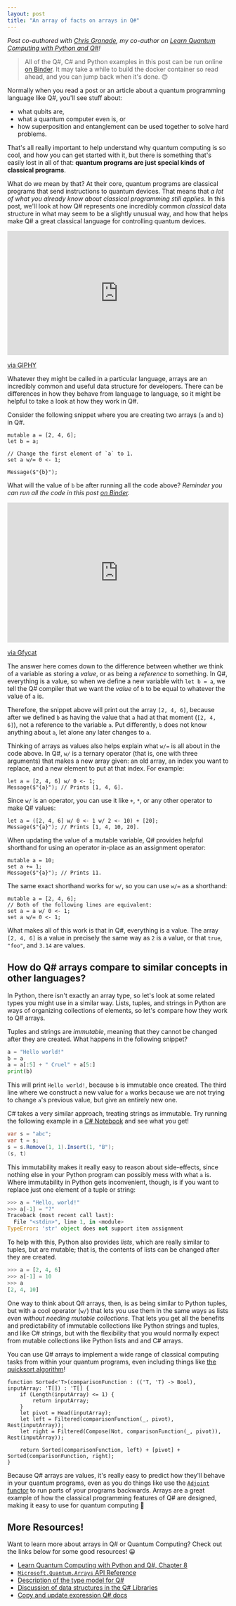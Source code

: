 ```yaml
---
layout: post
title: "An array of facts on arrays in Q#"
---
```


_Post co-authored with [Chris Granade](https://www.cgranade.com/), my co-author on [Learn Quantum Computing with Python and Q#](https://www.manning.com/books/learn-quantum-computing-with-python-and-q-sharp?a_aid=learn-qc-granade&a_bid=ee23f338)!_

> All of the Q#, C# and Python examples in this post can be run online [on Binder](https://mybinder.org/v2/gist/cgranade/09dabfe1cc2e650cd88d2cfc98185791/master). It may take a while to build the docker container so read ahead, and you can jump back when it's done. 😊

Normally when you read a post or an article about a quantum programming language like Q#, you'll see stuff about:

- what qubits are,
- what a quantum computer even is, or
- how superposition and entanglement can be used together to solve hard problems.

That's all really important to help understand why quantum computing is so cool, and how you can get started with it, but there is something that's easily lost in all of that: **quantum programs are just special kinds of classical programs**.

What do we mean by that?
At their core, quantum programs are classical programs that send instructions to quantum devices.
That means that _a lot of what you already know about classical programming still applies_.
In this post, we'll look at how Q# represents one incredibly common _classical_ data structure in what may seem to be a slightly unusual way, and how that helps make Q# a great classical language for controlling quantum devices.

<div style="width:100%;height:0;padding-bottom:56%;position:relative;"><iframe src="https://giphy.com/embed/QfGYYVrbay6kssMrYn" width="100%" height="100%" style="position:absolute" frameBorder="0" class="giphy-embed" allowFullScreen></iframe></div><p><a href="https://giphy.com/gifs/quintab-quinta-brunson-b-QfGYYVrbay6kssMrYn">via GIPHY</a></p>

Whatever they might be called in a particular language, arrays are an incredibly common and useful data structure for developers.
There can be differences in how they behave from language to language, so it might be helpful to take a look at how they work in Q#.

Consider the following snippet where you are creating two arrays (`a` and `b`) in Q#.

```Q#
mutable a = [2, 4, 6];
let b = a;

// Change the first element of `a` to 1.
set a w/= 0 <- 1;

Message($"{b}");
```

What will the value of `b` be after running all the code above?
_Reminder you can run all the code in this post [on Binder](https://mybinder.org/v2/gist/cgranade/09dabfe1cc2e650cd88d2cfc98185791/master)._

<div style='position:relative; padding-bottom:calc(54.40% + 44px)'><iframe src='https://gfycat.com/ifr/PrestigiousAggravatingEastsiberianlaika' frameborder='0' scrolling='no' width='100%' height='100%' style='position:absolute;top:0;left:0;' allowfullscreen></iframe></div><p> <a href="https://gfycat.com/prestigiousaggravatingeastsiberianlaika">via Gfycat</a></p>

The answer here comes down to the difference between whether we think of a variable as storing a _value_, or as being a _reference_ to something.
In Q#, everything is a value, so when we define a new variable with `let b = a`, we tell the Q# compiler that we want the _value_ of `b` to be equal to whatever the value of `a` is.

Therefore, the snippet above will print out the array `[2, 4, 6]`, because after we defined `b` as having the value that `a` had at that moment (`[2, 4, 6]`), not a reference to the variable `a`.
Put differently, `b` does not know anything about `a`, let alone any later changes to `a`.

Thinking of arrays as values also helps explain what `w/=` is all about in the code above.
In Q#, `w/` is a ternary operator (that is, one with three arguments) that makes a new array given: an old array, an index you want to replace, and a new element to put at that index.
For example:

```Q#
let a = [2, 4, 6] w/ 0 <- 1;
Message($"{a}"); // Prints [1, 4, 6].
```

Since `w/` is an operator, you can use it like `+`, `*`, or any other operator to make Q# values:

```Q#
let a = ([2, 4, 6] w/ 0 <- 1 w/ 2 <- 10) + [20];
Message($"{a}"); // Prints [1, 4, 10, 20].
```

When updating the value of a mutable variable, Q# provides helpful shorthand for using an operator in-place as an assignment operator:

```Q#
mutable a = 10;
set a += 1;
Message($"{a}"); // Prints 11.
```

The same exact shorthand works for `w/`, so you can use `w/=` as a shorthand:

```Q#
mutable a = [2, 4, 6];
// Both of the following lines are equivalent:
set a = a w/ 0 <- 1;
set a w/= 0 <- 1;
```

What makes all of this work is that in Q#, everything is a value.
The array `[2, 4, 6]` is a value in precisely the same way as `2` is a value, or that `true`, `"foo"`, and `3.14` are values.
<!-- A good thing to remember in Q# is that all variables are _value types_.
That means that you cannot use references to values, everything itself is a value.  -->

## How do Q# arrays compare to similar concepts in other languages?

In Python, there isn't exactly an array type, so let's look at some related types you might use in a similar way.
Lists, tuples, and strings in Python are ways of organizing collections of elements, so let's compare how they work to Q# arrays.

Tuples and strings are _immutable_, meaning that they cannot be changed after they are created.
What happens in the following snippet?

```python
a = "Hello world!"
b = a
a = a[:5] + " Cruel" + a[5:]
print(b)
```

This will print `Hello world!`, because `b` is immutable once created.
The third line where we construct a new value for `a` works because we are not trying to change `a`'s previous value, but give an entirely new one.

C# takes a very similar approach, treating strings as immutable.
Try running the following example in a [C# Notebook]() and see what you get!

```C#
var s = "abc";
var t = s;
s = s.Remove(1, 1).Insert(1, "B");
(s, t)
```

This immutability makes it really easy to reason about side-effects, since nothing else in your Python program can possibly mess with what `a` is.
Where immutability in Python gets inconvenient, though, is if you want to replace just one element of a tuple or string:

```python
>>> a = "Hello, world!"
>>> a[-1] = "?"
Traceback (most recent call last):
  File "<stdin>", line 1, in <module>
TypeError: 'str' object does not support item assignment
```

To help with this, Python also provides _lists_, which are really similar to tuples, but are mutable; that is, the contents of lists can be changed after they are created.

```python
>>> a = [2, 4, 6]
>>> a[-1] = 10
>>> a
[2, 4, 10]
```

One way to think about Q# arrays, then, is as being similar to Python tuples, but with a cool operator (`w/`) that lets you use them in the same ways as lists _even without needing mutable collections_.
That lets you get all the benefits and predictability of immutable collections like Python strings and tuples, and like C# strings, but with the flexibility that you would normally expect from mutable collections like Python lists and and C# arrays.

You can use Q# arrays to implement a wide range of classical computing tasks from within your quantum programs, even including things like [the quicksort algorithm](https://en.wikipedia.org/wiki/Quicksort#Algorithm)!

```Q#
function Sorted<'T>(comparisonFunction : (('T, 'T) -> Bool), inputArray: 'T[]) : 'T[] {
    if (Length(inputArray) <= 1) {
        return inputArray;
    }
    let pivot = Head(inputArray);
    let left = Filtered(comparisonFunction(_, pivot), Rest(inputArray));
    let right = Filtered(Compose(Not, comparisonFunction(_, pivot)), Rest(inputArray));

    return Sorted(comparisonFunction, left) + [pivot] + Sorted(comparisonFunction, right);
}
```

Because Q# arrays are values, it's really easy to predict how they'll behave in your quantum programs, even as you do things like use the [`Adjoint` functor](https://docs.microsoft.com/quantum/language/type-model#adjoint) to run parts of your programs backwards.
Arrays are a great example of how the classical programming features of Q# are designed, making it easy to use for quantum computing 💖

## More Resources!

Want to learn more about arrays in Q# or Quantum Computing?
Check out the links below for some good resources! 😀

- [Learn Quantum Computing with Python and Q#, Chapter 8](https://www.manning.com/books/learn-quantum-computing-with-python-and-q-sharp?a_aid=learn-qc-granade&a_bid=ee23f338)
- [`Microsoft.Quantum.Arrays` API Reference](https://docs.microsoft.com/qsharp/api/qsharp/microsoft.quantum.arrays)
- [Description of the type model for Q#](https://docs.microsoft.com/quantum/language/type-model#array-types)
- [Discussion of data structures in the Q# Libraries](https://docs.microsoft.com/quantum/libraries/standard/data-structures)
- [Copy and update expression Q# docs](https://docs.microsoft.com/quantum/language/expressions#copy-and-update-expressions)

